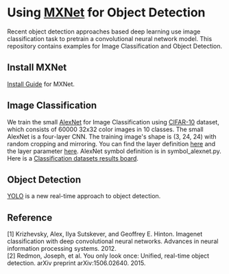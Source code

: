 Using [MXNet](https://github.com/dmlc/mxnet) for Object Detection
===
Recent object detection approaches based deep learning use image classification task to pretrain a convolutional neural network model. This repository contains examples for Image Classification and Object Detection.

Install MXNet
---
[Install Guide](http://mxnet.readthedocs.io/en/latest/how_to/build.html) for MXNet.

Image Classification
---
We train the small [AlexNet](http://papers.nips.cc/paper/4824-imagenet-classification-with-deep-convolutional-neural-networks.pdf) for Image Classification using [CIFAR-10](https://www.cs.toronto.edu/~kriz/cifar.html) dataset, which consists of 60000 32x32 color images in 10 classes. The small AlexNet is a four-layer CNN. The training image's shape is (3, 24, 24) with random cropping and mirroring. 
You can find the layer definition [here](https://code.google.com/p/cuda-convnet/source/browse/trunk/example-layers/layers-conv-local-13pct.cfg) and the layer parameter [here](https://code.google.com/p/cuda-convnet/source/browse/trunk/example-layers/layer-params-conv-local-13pct.cfg). AlexNet symbol definition is in symbol_alexnet.py.
Here is a [Classification datasets results board](http://rodrigob.github.io/are_we_there_yet/build/classification_datasets_results.html#43494641522d3130).

Object Detection
---
[YOLO](http://pjreddie.com/darknet/yolo/) is a new real-time approach to object detection.

Reference
---
[1] Krizhevsky, Alex, Ilya Sutskever, and Geoffrey E. Hinton. Imagenet classification with deep convolutional neural networks. Advances in neural information processing systems. 2012.   
[2] Redmon, Joseph, et al. You only look once: Unified, real-time object detection. arXiv preprint arXiv:1506.02640. 2015.
